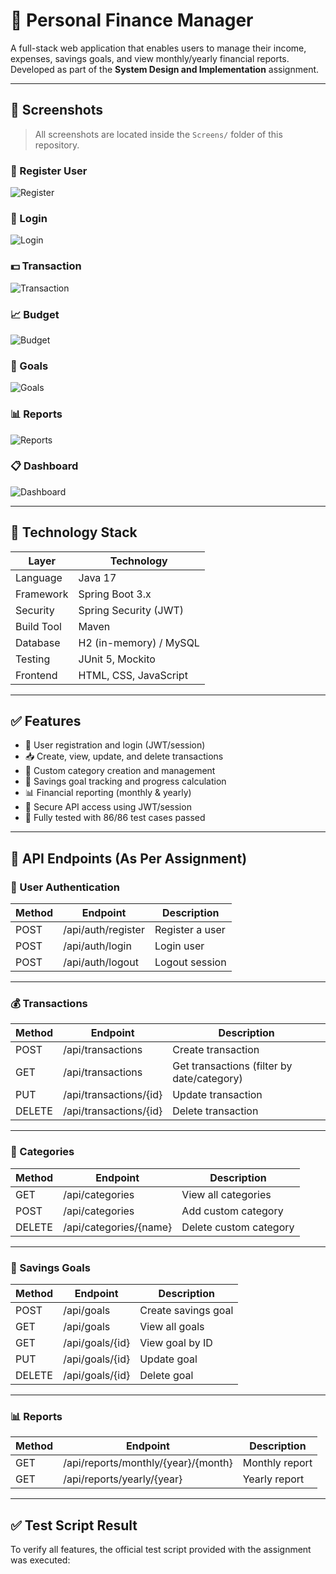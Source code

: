 # 💸 Personal Finance Manager

A full-stack web application that enables users to manage their income, expenses, savings goals, and view monthly/yearly financial reports. Developed as part of the **System Design and Implementation** assignment.

---

## 📸 Screenshots

> All screenshots are located inside the `Screens/` folder of this repository.

### 🔐 Register User
![Register](./Screens/Register%20User.png)

### 🔑 Login
![Login](./Screens/Login.png)

### 💵 Transaction
![Transaction](./Screens/Transaction.png)

### 📈 Budget
![Budget](./Screens/Budget.png)

### 🎯 Goals
![Goals](./Screens/Goals.png)

### 📊 Reports
![Reports](./Screens/Reports.png)

### 📋 Dashboard
![Dashboard](./Screens/Dashboard_.png)

---

## 🧰 Technology Stack

| Layer        | Technology             |
|--------------|------------------------|
| Language     | Java 17               |
| Framework    | Spring Boot 3.x        |
| Security     | Spring Security (JWT)  |
| Build Tool   | Maven                  |
| Database     | H2 (in-memory) / MySQL |
| Testing      | JUnit 5, Mockito       |
| Frontend     | HTML, CSS, JavaScript  |

---

## ✅ Features

- 🔐 User registration and login (JWT/session)
- 📥 Create, view, update, and delete transactions
- 🧾 Custom category creation and management
- 🎯 Savings goal tracking and progress calculation
- 📊 Financial reporting (monthly & yearly)
- 🔐 Secure API access using JWT/session
- 🧪 Fully tested with 86/86 test cases passed

---

## 🔗 API Endpoints (As Per Assignment)

### 👤 User Authentication

| Method | Endpoint            | Description       |
|--------|---------------------|-------------------|
| POST   | /api/auth/register  | Register a user   |
| POST   | /api/auth/login     | Login user        |
| POST   | /api/auth/logout    | Logout session    |

---

### 💰 Transactions

| Method | Endpoint                   | Description              |
|--------|----------------------------|--------------------------|
| POST   | /api/transactions          | Create transaction       |
| GET    | /api/transactions          | Get transactions (filter by date/category) |
| PUT    | /api/transactions/{id}     | Update transaction       |
| DELETE | /api/transactions/{id}     | Delete transaction       |

---

### 📁 Categories

| Method | Endpoint                  | Description              |
|--------|---------------------------|--------------------------|
| GET    | /api/categories           | View all categories      |
| POST   | /api/categories           | Add custom category      |
| DELETE | /api/categories/{name}    | Delete custom category   |

---

### 🎯 Savings Goals

| Method | Endpoint               | Description              |
|--------|------------------------|--------------------------|
| POST   | /api/goals             | Create savings goal      |
| GET    | /api/goals             | View all goals           |
| GET    | /api/goals/{id}        | View goal by ID          |
| PUT    | /api/goals/{id}        | Update goal              |
| DELETE | /api/goals/{id}        | Delete goal              |

---

### 📊 Reports

| Method | Endpoint                                   | Description          |
|--------|--------------------------------------------|----------------------|
| GET    | /api/reports/monthly/{year}/{month}        | Monthly report       |
| GET    | /api/reports/yearly/{year}                 | Yearly report        |

---

## ✅ Test Script Result

To verify all features, the official test script provided with the assignment was executed:

